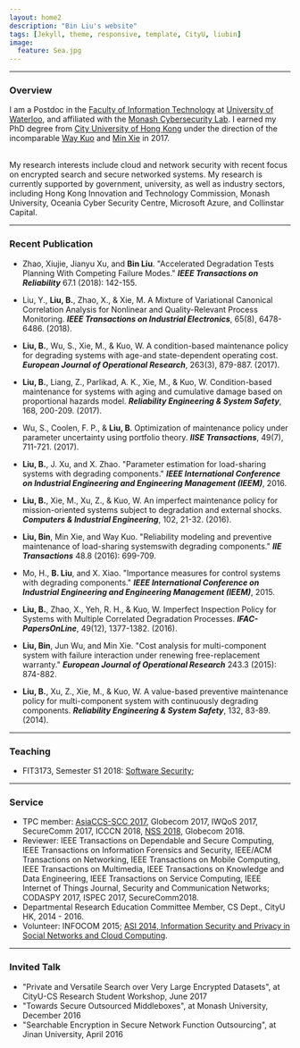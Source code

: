 ```yaml
---
layout: home2
description: "Bin Liu's website"
tags: [Jekyll, theme, responsive, template, CityU, liubin]
image:
  feature: Sea.jpg
---
```


---

### Overview

I am a Postdoc in the [Faculty of Information Technology](https://www.monash.edu/it) at [University of Waterloo](https://uwaterloo.ca/about/), and affiliated with the [Monash Cybersecurity Lab](http://www.monash.edu/cybersecurity-lab). I earned my PhD degree from [City University of Hong Kong](http://www.cityu.edu.hk/) under the direction of the incomparable [Way Kuo](http://www6.cityu.edu.hk/op/bio_en.htm) and [Min Xie](http://www.cityu.edu.hk/seem/minxie/) in 2017.

<br />
My research interests include cloud and network security with recent focus on encrypted search and secure networked systems. My research is currently supported by government, university, as well as industry sectors, including Hong Kong Innovation and Technology Commission, Monash University, Oceania Cyber Security Centre, Microsoft Azure, and Collinstar Capital.

<!-- <br />
I am always looking for outstanding students; please email me your CV and supporting documents. More details on PhD applications can be found [here](http://www.monash.edu/graduate-research/future-students/apply), [here](https://www.monash.edu/graduate-research/future-students/support/international-students/china-scholarship-council), and [here](https://xyuancs.github.io/PhD-adv.md).  -->

---

### Recent Publication

- Zhao, Xiujie, Jianyu Xu, and **Bin Liu**. "Accelerated Degradation Tests Planning With Competing Failure Modes." **_IEEE Transactions on Reliability_**  67.1 (2018): 142-155.

- Liu, Y., **Liu, B.**, Zhao, X., & Xie, M. A Mixture of Variational Canonical Correlation Analysis for Nonlinear and Quality-Relevant Process Monitoring. **_IEEE Transactions on Industrial Electronics_**, 65(8), 6478-6486. (2018).

- **Liu, B.**, Wu, S., Xie, M., & Kuo, W. A condition-based maintenance policy for degrading systems with age-and state-dependent operating cost. **_European Journal of Operational Research_**, 263(3), 879-887. (2017). 

- **Liu, B.**, Liang, Z., Parlikad, A. K., Xie, M., & Kuo, W. Condition-based maintenance for systems with aging and cumulative damage based on proportional hazards model. **_Reliability Engineering & System Safety_**, 168, 200-209. (2017).

- Wu, S., Coolen, F. P., & **Liu, B**. Optimization of maintenance policy under parameter uncertainty using portfolio theory. **_IISE Transactions_**, 49(7), 711-721. (2017).
 
- **Liu, B.**, J. Xu, and X. Zhao. "Parameter estimation for load-sharing systems with degrading components." **_IEEE International Conference on Industrial Engineering and Engineering Management (IEEM)_**, 2016.

- **Liu, B.**, Xie, M., Xu, Z., & Kuo, W. An imperfect maintenance policy for mission-oriented systems subject to degradation and external shocks. **_Computers & Industrial Engineering_**, 102, 21-32. (2016).

- **Liu, Bin**, Min Xie, and Way Kuo. "Reliability modeling and preventive maintenance of load-sharing systemswith degrading components." **_IIE Transactions_** 48.8 (2016): 699-709.

- Mo, H., **B. Liu**, and X. Xiao. "Importance measures for control systems with degrading components." **_IEEE International Conference on Industrial Engineering and Engineering Management (IEEM)_**, 2015.

- **Liu, B.**, Zhao, X., Yeh, R. H., & Kuo, W. Imperfect Inspection Policy for Systems with Multiple Correlated Degradation Processes. **_IFAC-PapersOnLine_**, 49(12), 1377-1382. (2016).

- **Liu, Bin**, Jun Wu, and Min Xie. "Cost analysis for multi-component system with failure interaction under renewing free-replacement warranty." **_European Journal of Operational Research_** 243.3 (2015): 874-882.

- **Liu, B.**, Xu, Z., Xie, M., & Kuo, W. A value-based preventive maintenance policy for multi-component system with continuously degrading components. **_Reliability Engineering & System Safety_**, 132, 83-89.(2014).







---

### Teaching

- FIT3173, Semester S1 2018: [Software Security](https://monash.edu/pubs/2017handbooks/units/FIT3173.html);

---

### Service

- TPC member: [AsiaCCS-SCC 2017](https://conference.cs.cityu.edu.hk/asiaccsscc/index.html), Globecom 2017, IWQoS 2017,  SecureComm 2017, ICCCN 2018, [NSS 2018](http://www4.comp.polyu.edu.hk/~nss2018/index.html), Globecom 2018.
- Reviewer: IEEE Transactions on Dependable and Secure Computing, IEEE Transactions on Information Forensics and Security, IEEE/ACM Transactions on Networking, IEEE Transactions on Mobile Computing, IEEE Transactions on Multimedia, IEEE Transactions on Knowledge and Data Engineering, IEEE Transactions on Service Computing, IEEE Internet of Things Journal, Security and Communication Networks; CODASPY 2017, ISPEC 2017, SecureComm2018.
- Departmental Research Education Committee Member, CS Dept., CityU HK, 2014 - 2016.
- Volunteer: INFOCOM 2015; [ASI 2014, Information Security and Privacy in Social Networks and Cloud Computing](http://conference.cs.cityu.edu.hk/asi14/index.htm).

---

### Invited Talk

- "Private and Versatile Search over Very Large Encrypted Datasets", at CityU-CS Research Student Workshop, June 2017
- "Towards Secure Outsourced Middleboxes", at Monash University, December 2016
- "Searchable Encryption in Secure Network Function Outsourcing", at Jinan University, April 2016

